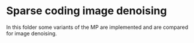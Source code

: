 # Sparse coding image denoising
In this folder some variants of the MP are implemented and are compared for image denoising.
